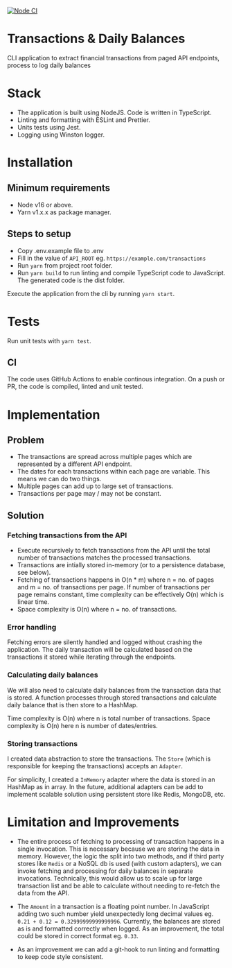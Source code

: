 [![Node CI](https://github.com/hitankar/transactions-processor/actions/workflows/nodejs.yml/badge.svg?branch=main)](https://github.com/hitankar/transactions-processor/actions/workflows/nodejs.yml)

# Transactions &amp; Daily Balances

CLI application to extract financial transactions from paged API endpoints, process to log daily balances

# Stack
- The application is built using NodeJS. Code is written in TypeScript.
- Linting and formatting with ESLint and Prettier.
- Units tests using Jest.
- Logging using Winston logger.

# Installation

## Minimum requirements
- Node v16 or above.
- Yarn v1.x.x as package manager.

## Steps to setup
- Copy .env.example file to .env
- Fill in the value of `API_ROOT` eg. `https://example.com/transactions`
- Run `yarn` from project root folder.
- Run `yarn build` to run linting and compile TypeScript code to JavaScript. The generated code is the dist folder.

Execute the application from the cli by running `yarn start`.

# Tests
Run unit tests with `yarn test`.

## CI
The code uses GitHub Actions to enable continous integration. On a push or PR, the code is compiled, linted and unit tested.

# Implementation
## Problem

- The transactions are spread across multiple pages which are represented by a different API endpoint. 
- The dates for each transactions within each page are variable. This means we can do two things. 
- Multiple pages can add up to large set of transactions.
- Transactions per page may / may not be constant.

## Solution

### Fetching transactions from the API
- Execute recursively to fetch transactions from the API until the total number of transactions matches the processed transactions.
- Transactions are intially stored in-memory (or to a persistence database, see below).
- Fetching of transactions happens in O(n * m) where n = no. of pages and m = no. of transactions per page. If number of transactions per page remains constant, time complexity can be effectively O(n) which is linear time.
- Space complexity is O(n) where n = no. of transactions.

### Error handling
Fetching errors are silently handled and logged without crashing the application. The daily transaction will be calculated based on the transactions it stored while iterating through the endpoints.

### Calculating daily balances

We will also need to calculate daily balances from the transaction data that is stored. A function processes through stored transactions and calculate daily balance that is then store to a HashMap.

Time complexity is O(n) where n is total number of transactions. Space complexity is O(n) here n is number of dates/entries. 

### Storing transactions
I created data abstraction to store the transactions. The `Store` (which is responsible for keeping the transactions) accepts an `Adapter`. 

For simplicity, I created a `InMemory` adapter where the data is stored in an HashMap as in array. In the future, additional adapters can be add to implement scalable solution using persistent store like Redis, MongoDB, etc.

# Limitation and Improvements

- The entire process of fetching to processing of transaction happens in a single invocation. This is necessary because we are storing the data in memory. However, the logic the split into two methods, and if third party stores like `Redis` or a NoSQL db is used (with custom adapters), we can invoke fetching and processing for daily balances in separate invocations. Technically, this would allow us to scale up for large transaction list and be able to calculate without needing to re-fetch the data from the API.

- The `Amount` in a transaction is a floating point number. In JavaScript adding two such number yield unexpectedly long decimal values eg. `0.21 + 0.12 = 0.32999999999999996`. Currently, the balances are stored as is and formatted correctly when logged. As an improvement, the total could be stored in correct format eg. `0.33`.

- As an improvement we can add a git-hook to run linting and formatting to keep code style consistent.